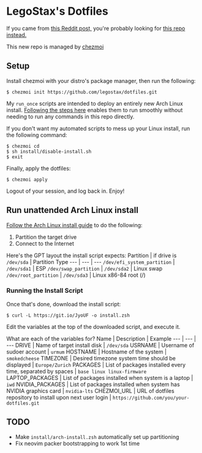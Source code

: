 # LegoStax's Dotfiles

If you came from [this Reddit post,](https://www.reddit.com/r/unixporn/comments/6drt6c/awesomewm_noobs_paradise/) you're probably looking for [this repo instead.](https://github.com/legostax/dotfiles-old)

This new repo is managed by [chezmoi](https://www.chezmoi.io/)

## Setup
Install chezmoi with your distro's package manager, then run the following:
```
$ chezmoi init https://github.com/legostax/dotfiles.git
```

My `run_once` scripts are intended to deploy an entirely new Arch Linux install. [Following the steps here](https://gist.github.com/legostax/5e52f3b97e61cb5e25c989930b6fc240) enables them to run smoothly without needing to run any commands in this repo directly.

If you don't want my automated scripts to mess up your Linux install, run the following command:
```
$ chezmoi cd
$ sh install/disable-install.sh
$ exit
```

Finally, apply the dotfiles:
```
$ chezmoi apply
```

Logout of your session, and log back in. Enjoy!

## Run unattended Arch Linux install

[Follow the Arch Linux install guide](https://wiki.archlinux.org/title/Installation_guide) to do the following:
1) Partition the target drive
2) Connect to the Internet

Here's the GPT layout the install script expects:
Partition | if drive is `/dev/sda` | Partition Type
--- | --- | ---
`/dev/efi_system_partition` | `/dev/sda1` | ESP
`/dev/swap_partition` | `/dev/sda2` | Linux swap
`/dev/root_partition` | `/dev/sda3` | Linux x86-84 root (/)

### Running the Install Script

Once that's done, download the install script:
```
$ curl -L https://git.io/JyoUF -o install.zsh
```

Edit the variables at the top of the downloaded script, and execute it.

What are each of the variables for?
Name | Description | Example
--- | --- | ---
DRIVE | Name of target install disk | `/dev/sda`
USRNAME | Username of sudoer account | `urmum`
HOSTNAME | Hostname of the system | `smokedcheese`
TIMEZONE | Desired timezone system time should be displayed | `Europe/Zurich`
PACKAGES | List of packages installed every time, separated by spaces | `base linux linux-firmware`
LAPTOP_PACKAGES | List of packages installed when system is a laptop | `iwd`
NVIDIA_PACKAGES | List of packages installed when system has NVIDIA graphics card | `nvidia-lts`
CHEZMOI_URL | URL of dotfiles repository to install upon next user login | `https://github.com/you/your-dotfiles.git`

## TODO

- Make `install/arch-install.zsh` automatically set up partitioning
- Fix neovim packer bootstrapping to work 1st time
